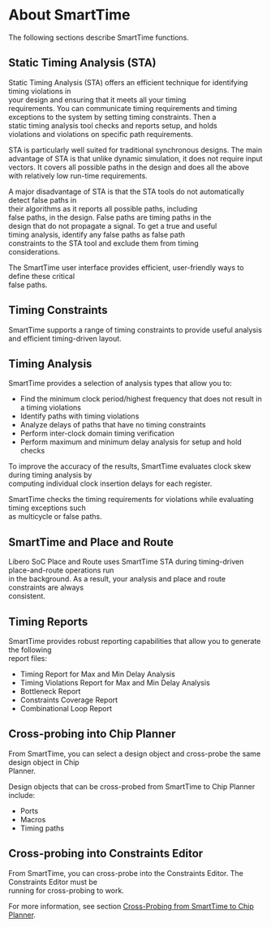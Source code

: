 # About SmartTime

The following sections describe SmartTime functions.

## Static Timing Analysis \(STA\)

Static Timing Analysis \(STA\) offers an efficient technique for identifying timing violations in<br /> your design and ensuring that it meets all your timing<br /> requirements. You can communicate timing requirements and timing<br /> exceptions to the system by setting timing constraints. Then a<br /> static timing analysis tool checks and reports setup, and holds<br /> violations and violations on specific path requirements.

STA is particularly well suited for traditional synchronous designs. The main advantage of STA is that unlike dynamic simulation, it does not require input vectors. It covers all possible paths in the design and does all the above with relatively low run-time requirements.

A major disadvantage of STA is that the STA tools do not automatically detect false paths in<br /> their algorithms as it reports all possible paths, including<br /> false paths, in the design. False paths are timing paths in the<br /> design that do not propagate a signal. To get a true and useful<br /> timing analysis, identify any false paths as false path<br /> constraints to the STA tool and exclude them from timing<br /> considerations.

The SmartTime user interface provides efficient, user-friendly ways to define these critical<br /> false paths.

## Timing Constraints

SmartTime supports a range of timing constraints to provide useful analysis and efficient timing-driven layout.

## Timing Analysis

SmartTime provides a selection of analysis types that allow you to:

-   Find the minimum clock period/highest frequency that does not result in a timing violations
-   Identify paths with timing violations
-   Analyze delays of paths that have no timing constraints
-   Perform inter-clock domain timing verification
-   Perform maximum and minimum delay analysis for setup and hold checks

To improve the accuracy of the results, SmartTime evaluates clock skew during timing analysis by<br /> computing individual clock insertion delays for each register.

SmartTime checks the timing requirements for violations while evaluating timing exceptions such<br /> as multicycle or false paths.

## SmartTime and Place and Route

Libero SoC Place and Route uses SmartTime STA during timing-driven place-and-route operations run<br /> in the background. As a result, your analysis and place and route constraints are always<br /> consistent.

## Timing Reports

SmartTime provides robust reporting capabilities that allow you to generate the following<br /> report files:

-   Timing Report for Max and Min Delay Analysis
-   Timing Violations Report for Max and Min Delay Analysis
-   Bottleneck Report
-   Constraints Coverage Report
-   Combinational Loop Report

## Cross-probing into Chip Planner

From SmartTime, you can select a design object and cross-probe the same design object in Chip<br /> Planner.

Design objects that can be cross-probed from SmartTime to Chip Planner include:

-   Ports
-   Macros
-   Timing paths

## Cross-probing into Constraints Editor

From SmartTime, you can cross-probe into the Constraints Editor. The Constraints Editor must be<br /> running for cross-probing to work.

For more information, see section [Cross-Probing from SmartTime to Chip Planner](GUID-1E628CEB-C29F-4E76-B2D3-29E1CC3B4795.md#).

